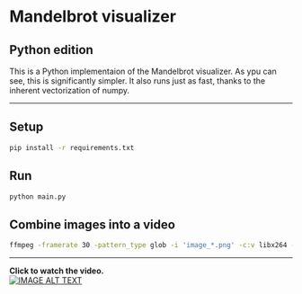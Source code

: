 # Mandelbrot visualizer
## Python edition

This is a Python implementaion of the Mandelbrot visualizer.
As ypu can see, this is significantly simpler. It also runs just as fast, thanks to the inherent vectorization of numpy.

---

## Setup

```bash
pip install -r requirements.txt
```

## Run
```bash
python main.py
```

## Combine images into a video

```bash
ffmpeg -framerate 30 -pattern_type glob -i 'image_*.png' -c:v libx264 -pix_fmt yuv420p out.mp4
  ```
  ---
  
  **Click to watch the video.**  
  [![IMAGE ALT TEXT](./frame.png)](http://www.youtube.com/watch?v=6KapQf8ZErs)
